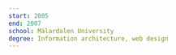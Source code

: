 ```yaml
---
start: 2005
end: 2007
school: Mälardalen University
degree: Information architecture, web design
---
```


